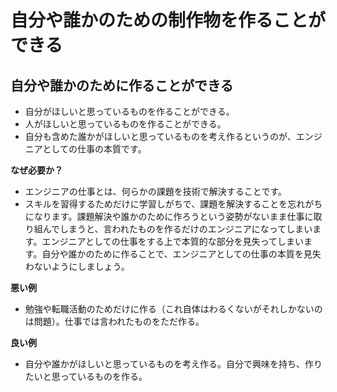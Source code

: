 # 自分や誰かのための制作物を作ることができる

## 自分や誰かのために作ることができる

- 自分がほしいと思っているものを作ることができる。
- 人がほしいと思っているものを作ることができる。
- 自分も含めた誰かがほしいと思っているものを考え作るというのが、エンジニアとしての仕事の本質です。

**なぜ必要か？**

- エンジニアの仕事とは、何らかの課題を技術で解決することです。
- スキルを習得するためだけに学習しがちで、課題を解決することを忘れがちになります。課題解決や誰かのために作ろうという姿勢がないまま仕事に取り組んでしまうと、言われたものを作るだけのエンジニアになってしまいます。エンジニアとしての仕事をする上で本質的な部分を見失ってしまいます。自分や誰かのために作ることで、エンジニアとしての仕事の本質を見失わないようにしましょう。

**悪い例**

- 勉強や転職活動のためだけに作る（これ自体はわるくないがそれしかないのは問題）。仕事では言われたものをただ作る。

**良い例**

- 自分や誰かがほしいと思っているものを考え作る。自分で興味を持ち、作りたいと思っているものを作る。
